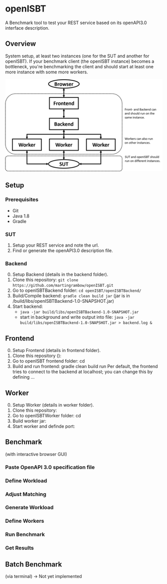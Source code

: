 # openISBT
A Benchmark tool to test your REST service based on its openAPI3.0 interface description.

## Overview
System setup, at least two instances (one for the SUT and another for openISBT). 
If your benchmark client (the openISBT instance) becomes a bottleneck, 
you're benchmarking the client and should start at least one more instance with some more workers.

<img src="doc/overview.png" alt="Overview" width="600"/>

## Setup

### Prerequisites
- Git
- Java 1.8
- Gradle

### SUT
1. Setup your REST service and note the url.
2. Find or generate the openAPI3.0 description file.

### Backend
0. Setup Backend (details in the backend folder).
1. Clone this repository: `git clone https://github.com/martingrambow/openISBT.git`
2. Go to openISBTBackend folder: `cd openISBT/openISBTBackend/`
3. Build/Compile backend: `gradle clean build jar` (jar is in /build/libs/openISBTBackend-1.0-SNAPSHOT.jar)
4. Start backend:
   * `java -jar build/libs/openISBTBackend-1.0-SNAPSHOT.jar` 
   * start in background and write output into file: `java -jar build/libs/openISBTBackend-1.0-SNAPSHOT.jar > backend.log &`

## Frontend
0. Setup Frontend (details in frontend folder).
1. Clone this repository ():
2. Go to openISBT frontend folder: cd 
3. Build and run frontend: gradle clean build run
Per default, the frontend tries to connect to the backend at localhost; you can change this by defining ...

## Worker
0. Setup Worker (details in worker folder).
1. Clone this repository: 
2. Go to openISBTWorker folder: cd
3. Build worker jar: 
4. Start worker and definde port:

## Benchmark 
(with interactive browser GUI)

### Paste OpenAPI 3.0 specification file

### Define Workload

### Adjust Matching

### Generate Workload

### Define Workers

### Run Benchmark

### Get Results

## Batch Benchmark
(via terminal)
-> Not yet implemented
